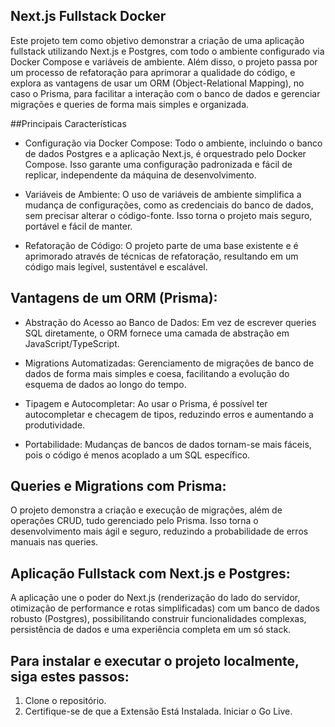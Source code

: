 ## Next.js Fullstack Docker

Este projeto tem como objetivo demonstrar a criação de uma aplicação fullstack utilizando Next.js e Postgres, com todo o ambiente configurado via Docker Compose e variáveis de ambiente. Além disso, o projeto passa por um processo de refatoração para aprimorar a qualidade do código, e explora as vantagens de usar um ORM (Object-Relational Mapping), no caso o Prisma, para facilitar a interação com o banco de dados e gerenciar migrações e queries de forma mais simples e organizada.

##Principais Características

- Configuração via Docker Compose:
Todo o ambiente, incluindo o banco de dados Postgres e a aplicação Next.js, é orquestrado pelo Docker Compose. Isso garante uma configuração padronizada e fácil de replicar, independente da máquina de desenvolvimento.
	
 - Variáveis de Ambiente:
O uso de variáveis de ambiente simplifica a mudança de configurações, como as credenciais do banco de dados, sem precisar alterar o código-fonte. Isso torna o projeto mais seguro, portável e fácil de manter.

- Refatoração de Código:
O projeto parte de uma base existente e é aprimorado através de técnicas de refatoração, resultando em um código mais legível, sustentável e escalável.

## Vantagens de um ORM (Prisma):
- Abstração do Acesso ao Banco de Dados: Em vez de escrever queries SQL diretamente, o ORM fornece uma camada de abstração em JavaScript/TypeScript.
  
- Migrations Automatizadas: Gerenciamento de migrações de banco de dados de forma mais simples e coesa, facilitando a evolução do esquema de dados ao longo do tempo.
  
- Tipagem e Autocompletar: Ao usar o Prisma, é possível ter autocompletar e checagem de tipos, reduzindo erros e aumentando a produtividade.
  
- Portabilidade: Mudanças de bancos de dados tornam-se mais fáceis, pois o código é menos acoplado a um SQL específico.

## Queries e Migrations com Prisma:

O projeto demonstra a criação e execução de migrações, além de operações CRUD, tudo gerenciado pelo Prisma. Isso torna o desenvolvimento mais ágil e seguro, reduzindo a probabilidade de erros manuais nas queries.

## Aplicação Fullstack com Next.js e Postgres:
A aplicação une o poder do Next.js (renderização do lado do servidor, otimização de performance e rotas simplificadas) com um banco de dados robusto (Postgres), possibilitando construir funcionalidades complexas, persistência de dados e uma experiência completa em um só stack.

## Para instalar e executar o projeto localmente, siga estes passos:

1. Clone o repositório.
2. Certifique-se de que a Extensão Está Instalada.
Iniciar o Go Live.
